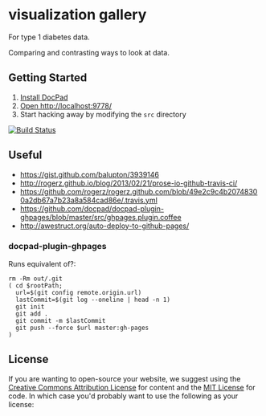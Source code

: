 # visualization gallery

For type 1 diabetes data.

Comparing and contrasting ways to look at data.

## Getting Started

1. [Install DocPad](https://github.com/bevry/docpad)
1. [Open http://localhost:9778/](http://localhost:9778/)
1. Start hacking away by modifying the `src` directory

[![Build Status](https://travis-ci.org/medevice-users/gallery.png?branch=master)](https://travis-ci.org/medevice-users/gallery)

## Useful

* https://gist.github.com/balupton/3939146
* http://rogerz.github.io/blog/2013/02/21/prose-io-github-travis-ci/
* https://github.com/rogerz/rogerz.github.com/blob/49e2c9c4b20748300a2db67a7b23a8a584cad86e/.travis.yml
* https://github.com/docpad/docpad-plugin-ghpages/blob/master/src/ghpages.plugin.coffee
* http://awestruct.org/auto-deploy-to-github-pages/

### docpad-plugin-ghpages

Runs equivalent of?:

```
rm -Rm out/.git
( cd $rootPath; 
  url=$(git config remote.origin.url)
  lastCommit=$(git log --oneline | head -n 1)
  git init
  git add .
  git commit -m $lastCommit
  git push --force $url master:gh-pages
)
```

## License

If you are wanting to open-source your website, we suggest using the
[Creative Commons Attribution
License](http://creativecommons.org/licenses/by/3.0/) for content and
the [MIT License](http://creativecommons.org/licenses/MIT/) for code.
In which case you'd probably want to use the following as your
license:

